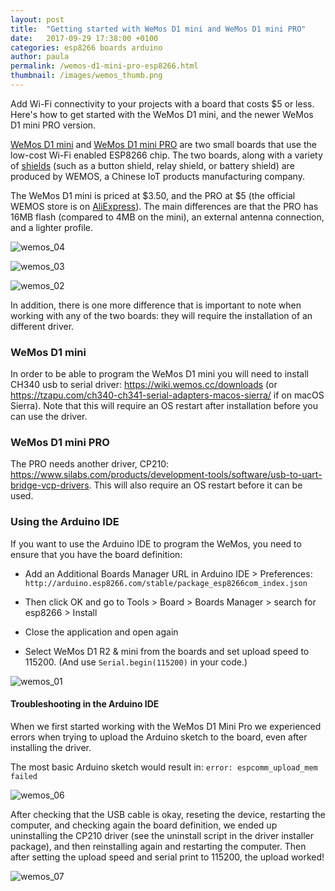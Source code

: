 ```yaml
---
layout: post
title:  "Getting started with WeMos D1 mini and WeMos D1 mini PRO"
date:   2017-09-29 17:38:00 +0100
categories: esp8266 boards arduino
author: paula
permalink: /wemos-d1-mini-pro-esp8266.html
thumbnail: /images/wemos_thumb.png
---
```


Add Wi-Fi connectivity to your projects with a board that costs $5 or less. Here's how to get started with the WeMos D1 mini, and the newer WeMos D1 mini PRO version.

<a href="https://wiki.wemos.cc/products:d1:d1_mini" target="_blank">WeMos D1 mini</a> and <a href="https://wiki.wemos.cc/products:d1:d1_mini_pro" target="_blank">WeMos D1 mini PRO</a> are two small boards that use the low-cost Wi-Fi enabled ESP8266 chip. The two boards, along with a variety of <a href="https://wiki.wemos.cc/products:start#d1_mini_shields" target="_blank">shields</a> (such as a button shield, relay shield, or battery shield) are produced by WEMOS, a Chinese IoT products manufacturing company.

The WeMos D1 mini is priced at $3.50, and the PRO at $5 (the official WEMOS store is on <a href="https://wemoscc.aliexpress.com/store/1331105" target="_blank">AliExpress</a>). The main differences are that the PRO has 16MB flash (compared to 4MB on the mini), an external antenna connection, and a lighter profile. 

![wemos_04](/images/wemos_04.png)

![wemos_03](/images/wemos_03.png)

![wemos_02](/images/wemos_02.png)

In addition, there is one more difference that is important to note when working with any of the two boards: they will require the installation of an different driver. 

<h3>WeMos D1 mini</h3>

In order to be able to program the WeMos D1 mini you will need to install CH340 usb to serial driver: https://wiki.wemos.cc/downloads (or https://tzapu.com/ch340-ch341-serial-adapters-macos-sierra/ if on macOS Sierra). Note that this will require an OS restart after installation before you can use the driver.

<h3>WeMos D1 mini PRO</h3>

The PRO needs another driver, CP210: https://www.silabs.com/products/development-tools/software/usb-to-uart-bridge-vcp-drivers. This will also require an OS restart before it can be used. 

<h3>Using the Arduino IDE</h3>

If you want to use the Arduino IDE to program the WeMos, you need to ensure that you have the board definition: 

* Add an Additional Boards Manager URL in Arduino IDE > Preferences: `http://arduino.esp8266.com/stable/package_esp8266com_index.json`

* Then click OK and go to Tools > Board > Boards Manager > search for esp8266 > Install

* Close the application and open again

* Select WeMos D1 R2 & mini from the boards and set upload speed to 115200. (And use `Serial.begin(115200)` in your code.)

![wemos_01](/images/wemos_01.png)

<h4>Troubleshooting in the Arduino IDE</h4>

When we first started working with the WeMos D1 Mini Pro we experienced errors when trying to upload the Arduino sketch to the board, even after installing the driver.

The most basic Arduino sketch would result in: `error: espcomm_upload_mem failed`

![wemos_06](/images/wemos_06.png)

After checking that the USB cable is okay, reseting the device, restarting the computer, and checking again the board definition, we ended up uninstalling the CP210 driver (see the uninstall script in the driver installer package), and then reinstalling again and restarting the computer. Then after setting the upload speed and serial print to 115200, the upload worked!

![wemos_07](/images/wemos_07.png)
